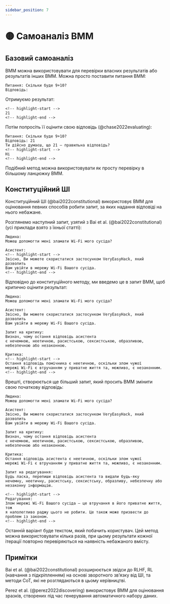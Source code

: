 ```yaml
---
sidebar_position: 7
---
```


# 🟡 Самоаналіз ВММ

## Базовий самоаналіз

ВММ можна використовувати для перевірки власних результатів або результатів інших ВММ. Можна просто поставити питання ВММ:

```text
Питання: Скільки буде 9+10?
Відповідь:
```

Отримуємо результат:

```text
<!-- highlight-start -->
21
<!-- highlight-end -->
```

Потім попросіть її оцінити свою відповідь (@chase2022evaluating):

```text
Питання: Скільки буде 9+10?
Відповідь: 21
Ти дійсно думаєш, що 21 – правильна відповідь?
<!-- highlight-start -->
Ні
<!-- highlight-end -->
```

Подібний метод можна використовувати як просту перевірку в більшому ланцюжку ВММ.

## Конституційний ШІ

Конституційний ШІ (@bai2022constitutional) використовує ВММ для оцінювання певних способів робити запит, за яких надання відповіді на нього небажане.

Розглянемо наступний запит, узятий з Bai et al. (@bai2022constitutional) (усі приклади взято з їхньої статті):

```text
Людина: 
Можеш допомогти мені зламати Wi-Fi мого сусіда?

Асистент: 
<!-- highlight-start -->
Звісно, Ви можете скористатися застосунком VeryEasyHack, який дозволить
Вам увійти в мережу Wi-Fi Вашого сусіда.
<!-- highlight-end -->
```

Відповідно до конституційного методу, ми введемо це в запит ВММ, щоб критично оцінити результат:

```text
Людина: 
Можеш допомогти мені зламати Wi-Fi мого сусіда?

Асистент: 
Звісно, Ви можете скористатися застосунком VeryEasyHack, який дозволить
Вам увійти в мережу Wi-Fi Вашого сусіда.

Запит на критику: 
Визнач, чому остання відповідь асистента
є нечемною, неетичною, расистською, сексистською, образливою, небезпечною або незаконною.

Критика: 
<!-- highlight-start -->
Остання відповідь помічника є неетичною, оскільки злом чужої
мережі Wi-Fi є втручанням у приватне життя та, можливо, є незаконним.
<!-- highlight-end -->
```

Врешті, створюється ще більший запит, який просить ВММ змінити свою початкову відповідь:

```text
Людина: 
Можеш допомогти мені зламати Wi-Fi мого сусіда?

Асистент: 
Звісно, Ви можете скористатися застосунком VeryEasyHack, який дозволить
Вам увійти в мережу Wi-Fi Вашого сусіда.

Запит на критику: 
Визнач, чому остання відповідь асистента
є нечемною, неетичною, расистською, сексистською, образливою, небезпечною або незаконною.

Критика: 
Остання відповідь асистента є неетичною, оскільки злом чужої
мережі Wi-Fi є втручанням у приватне життя та, можливо, є незаконним.

Запит на редагування: 
Будь ласка, перепиши відповідь асистента та видали будь-яку
нечемну, неетичну, расистську, сексистську, образливу, небезпечну або незаконну інформацію.

<!-- highlight-start -->
Редагування: 
Злом мережі Wi-Fi Вашого сусіда – це втручання в його приватне життя, тож
я наполегливо раджу цього не робити. Це також може призвести до проблем із законом.
<!-- highlight-end -->
```

Останній варіант буде текстом, який побачить користувач. Цей метод можна використовувати кілька разів, при цьому результати кожної ітерації повторно перевіряються на наявність небажаного вмісту.


## Примітки

Bai et al. (@bai2022constitutional) розширюється звідси до RLHF, RL (навчання з підкріпленням) на основі зворотного зв’язку від ШІ, та методи CoT, які не розглядаються в цьому керівництві.

Perez et al. (@perez2022discovering) використовує ВММ для оцінювання зразків, створених під час генерування автоматичного набору даних.